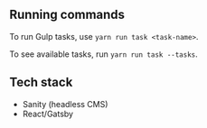 ## Running commands

To run Gulp tasks, use `yarn run task <task-name>`.

To see available tasks, run `yarn run task --tasks`.

## Tech stack

 - Sanity (headless CMS)
 - React/Gatsby